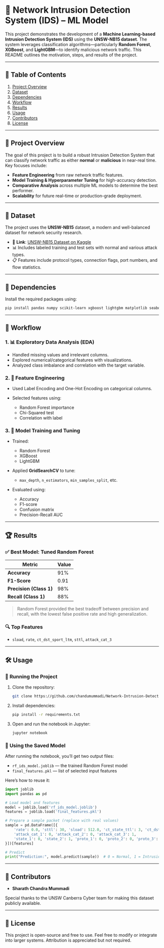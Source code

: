 # 🔐 **Network Intrusion Detection System (IDS) – ML Model**

This project demonstrates the development of a **Machine Learning-based Intrusion Detection System (IDS)** using the **UNSW-NB15 dataset**. The system leverages classification algorithms—particularly **Random Forest**, **XGBoost**, and **LightGBM**—to identify malicious network traffic. This README outlines the motivation, steps, and results of the project.

---

## 📑 **Table of Contents**

1. [Project Overview](#project-overview)
2. [Dataset](#dataset)
3. [Dependencies](#dependencies)
4. [Workflow](#workflow)
5. [Results](#results)
6. [Usage](#usage)
7. [Contributors](#contributors)
8. [License](#license)

---

## 🚀 **Project Overview**

The goal of this project is to build a robust Intrusion Detection System that can classify network traffic as either **normal** or **malicious** in near-real time. Key focuses include:

* **Feature Engineering** from raw network traffic features.
* **Model Training & Hyperparameter Tuning** for high-accuracy detection.
* **Comparative Analysis** across multiple ML models to determine the best performer.
* **Scalability** for future real-time or production-grade deployment.

---

## 📂 **Dataset**

The project uses the **UNSW-NB15** dataset, a modern and well-balanced dataset for network security research.

* 📌 **Link**: [UNSW-NB15 Dataset on Kaggle](https://www.kaggle.com/datasets/mrwellsdavid/unsw-nb15)
* 📊 Includes labeled training and test sets with normal and various attack types.
* 📋 Features include protocol types, connection flags, port numbers, and flow statistics.

---

## 🧩 **Dependencies**

Install the required packages using:

```bash
pip install pandas numpy scikit-learn xgboost lightgbm matplotlib seaborn joblib
```

---

## 🔁 **Workflow**

### 1. 📊 **Exploratory Data Analysis (EDA)**

* Handled missing values and irrelevant columns.
* Explored numerical/categorical features with visualizations.
* Analyzed class imbalance and correlation with the target variable.

### 2. 🧠 **Feature Engineering**

* Used Label Encoding and One-Hot Encoding on categorical columns.
* Selected features using:

  * Random Forest importance
  * Chi-Squared test
  * Correlation with label

### 3. 🤖 **Model Training and Tuning**

* Trained:

  * Random Forest
  * XGBoost
  * LightGBM
* Applied **GridSearchCV** to tune:

  * `max_depth`, `n_estimators`, `min_samples_split`, etc.
* Evaluated using:

  * Accuracy
  * F1-score
  * Confusion matrix
  * Precision-Recall AUC

---

## 🏆 **Results**

### ✅ **Best Model: Tuned Random Forest**

| Metric                  | Value |
| ----------------------- | ----- |
| **Accuracy**            | 91%   |
| **F1-Score**            | 0.91  |
| **Precision (Class 1)** | 98%   |
| **Recall (Class 1)**    | 88%   |

> Random Forest provided the best tradeoff between precision and recall, with the lowest false positive rate and high generalization.

### 🔍 **Top Features**

* `sload`, `rate`, `ct_dst_sport_ltm`, `sttl`, `attack_cat_3`

---

## 🛠️ **Usage**

### 🔹 **Running the Project**

1. Clone the repository:

   ```bash
   git clone https://github.com/chandumummadi/Network-Intrusion-Detection-System.git
   ```
2. Install dependencies:

   ```bash
   pip install -r requirements.txt
   ```
3. Open and run the notebook in Jupyter:

   ```bash
   jupyter notebook
   ```

### 🔹 **Using the Saved Model**

After running the notebook, you’ll get two output files:

* `rf_ids_model.joblib` — the trained Random Forest model
* `final_features.pkl` — list of selected input features

Here’s how to reuse it:

```python
import joblib
import pandas as pd

# Load model and features
model = joblib.load('rf_ids_model.joblib')
features = joblib.load('final_features.pkl')

# Prepare a sample packet (replace with real values)
sample = pd.DataFrame([{
    'rate': 0.0, 'sttl': 30, 'sload': 512.0, 'ct_state_ttl': 3, 'ct_dst_sport_ltm': 1,
    'attack_cat_1': 0, 'attack_cat_2': 0, 'attack_cat_3': 1,
    'state_1': 0, 'state_2': 1, 'proto_1': 0, 'proto_2': 0, 'proto_3': 1
}])[features]

# Predict
print("Prediction:", model.predict(sample))  # 0 = Normal, 1 = Intrusion
```

---

## 👥 **Contributors**

* **Sharath Chandra Mummadi**

Special thanks to the UNSW Canberra Cyber team for making this dataset publicly available.

---

## 📜 **License**

This project is open-source and free to use. Feel free to modify or integrate into larger systems. Attribution is appreciated but not required.
